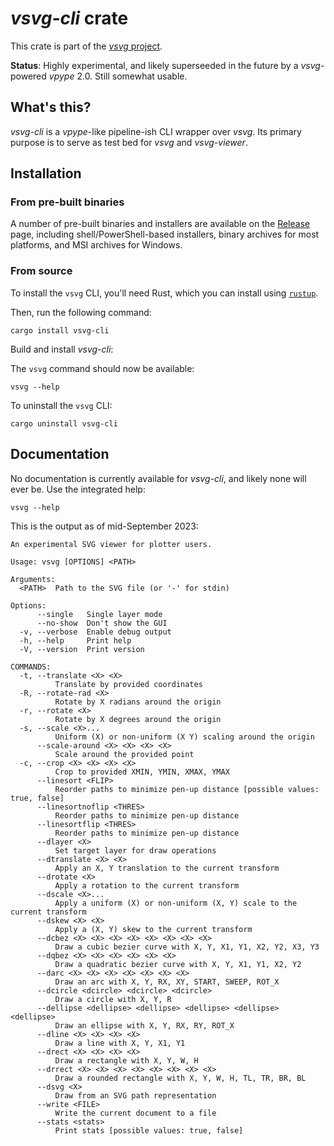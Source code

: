 # *vsvg-cli* crate

This crate is part of the [*vsvg* project](https://github.com/abey79/vsvg).

**Status**: Highly experimental, and likely superseeded in the future by a *vsvg*-powered *vpype* 2.0. Still somewhat usable.

## What's this?

*vsvg-cli* is a *vpype*-like pipeline-ish CLI wrapper over *vsvg*. Its primary purpose is to serve as test bed for *vsvg* and *vsvg-viewer*.


## Installation

### From pre-built binaries

A number of pre-built binaries and installers are available on the [Release](https://github.com/abey79/vsvg/releases/latest) page, including shell/PowerShell-based installers, binary archives for most platforms, and MSI archives for Windows.


### From source

To install the `vsvg` CLI, you'll need Rust, which you can install using [`rustup`](https://www.rust-lang.org/learn/get-started).

Then, run the following command:

```
cargo install vsvg-cli
```

Build and install *vsvg-cli*:


The `vsvg` command should now be available:

```
vsvg --help
```

To uninstall the `vsvg` CLI:

```
cargo uninstall vsvg-cli
```

## Documentation

No documentation is currently available for *vsvg-cli*, and likely none will ever be. Use the integrated help:

```
vsvg --help
```

This is the output as of mid-September 2023:

```
An experimental SVG viewer for plotter users.

Usage: vsvg [OPTIONS] <PATH>

Arguments:
  <PATH>  Path to the SVG file (or '-' for stdin)

Options:
      --single   Single layer mode
      --no-show  Don't show the GUI
  -v, --verbose  Enable debug output
  -h, --help     Print help
  -V, --version  Print version

COMMANDS:
  -t, --translate <X> <X>
          Translate by provided coordinates
  -R, --rotate-rad <X>
          Rotate by X radians around the origin
  -r, --rotate <X>
          Rotate by X degrees around the origin
  -s, --scale <X>...
          Uniform (X) or non-uniform (X Y) scaling around the origin
      --scale-around <X> <X> <X> <X>
          Scale around the provided point
  -c, --crop <X> <X> <X> <X>
          Crop to provided XMIN, YMIN, XMAX, YMAX
      --linesort <FLIP>
          Reorder paths to minimize pen-up distance [possible values: true, false]
      --linesortnoflip <THRES>
          Reorder paths to minimize pen-up distance
      --linesortflip <THRES>
          Reorder paths to minimize pen-up distance
      --dlayer <X>
          Set target layer for draw operations
      --dtranslate <X> <X>
          Apply an X, Y translation to the current transform
      --drotate <X>
          Apply a rotation to the current transform
      --dscale <X>...
          Apply a uniform (X) or non-uniform (X, Y) scale to the current transform
      --dskew <X> <X>
          Apply a (X, Y) skew to the current transform
      --dcbez <X> <X> <X> <X> <X> <X> <X> <X>
          Draw a cubic bezier curve with X, Y, X1, Y1, X2, Y2, X3, Y3
      --dqbez <X> <X> <X> <X> <X> <X>
          Draw a quadratic bezier curve with X, Y, X1, Y1, X2, Y2
      --darc <X> <X> <X> <X> <X> <X> <X>
          Draw an arc with X, Y, RX, XY, START, SWEEP, ROT_X
      --dcircle <dcircle> <dcircle> <dcircle>
          Draw a circle with X, Y, R
      --dellipse <dellipse> <dellipse> <dellipse> <dellipse> <dellipse>
          Draw an ellipse with X, Y, RX, RY, ROT_X
      --dline <X> <X> <X> <X>
          Draw a line with X, Y, X1, Y1
      --drect <X> <X> <X> <X>
          Draw a rectangle with X, Y, W, H
      --drrect <X> <X> <X> <X> <X> <X> <X> <X>
          Draw a rounded rectangle with X, Y, W, H, TL, TR, BR, BL
      --dsvg <X>
          Draw from an SVG path representation
      --write <FILE>
          Write the current document to a file
      --stats <stats>
          Print stats [possible values: true, false]

```
